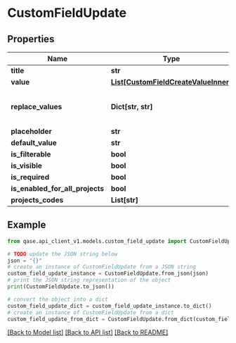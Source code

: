 # CustomFieldUpdate


## Properties

Name | Type | Description | Notes
------------ | ------------- | ------------- | -------------
**title** | **str** |  | 
**value** | [**List[CustomFieldCreateValueInner]**](CustomFieldCreateValueInner.md) |  | [optional] 
**replace_values** | **Dict[str, str]** | Dictionary of old values and their replacemants | [optional] 
**placeholder** | **str** |  | [optional] 
**default_value** | **str** |  | [optional] 
**is_filterable** | **bool** |  | [optional] 
**is_visible** | **bool** |  | [optional] 
**is_required** | **bool** |  | [optional] 
**is_enabled_for_all_projects** | **bool** |  | [optional] 
**projects_codes** | **List[str]** |  | [optional] 

## Example

```python
from qase.api_client_v1.models.custom_field_update import CustomFieldUpdate

# TODO update the JSON string below
json = "{}"
# create an instance of CustomFieldUpdate from a JSON string
custom_field_update_instance = CustomFieldUpdate.from_json(json)
# print the JSON string representation of the object
print(CustomFieldUpdate.to_json())

# convert the object into a dict
custom_field_update_dict = custom_field_update_instance.to_dict()
# create an instance of CustomFieldUpdate from a dict
custom_field_update_from_dict = CustomFieldUpdate.from_dict(custom_field_update_dict)
```
[[Back to Model list]](../README.md#documentation-for-models) [[Back to API list]](../README.md#documentation-for-api-endpoints) [[Back to README]](../README.md)


